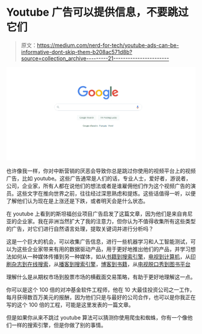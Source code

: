 # Youtube 广告可以提供信息，不要跳过它们

> 原文：<https://medium.com/nerd-for-tech/youtube-ads-can-be-informative-dont-skip-them-b208ac571d8b?source=collection_archive---------21----------------------->

![](img/353431bce24e0e2852526f9d62041158.png)

也许像我一样，你对中断营销的厌恶会导致你总是跳过你使用的视频平台上的视频广告，比如 youtube。这些广告通常是人们的话，专业人士，爱好者，游说者，公司，企业家，所有人都在说他们的想法或者是谁雇佣他们作为这个视频广告的演员。这些文字在推向世界之前，往往经过深思熟虑和提炼。这些话值得一听，以便了解他们认为现在是上涨还是下跌，或者明天会是什么状态。

在 youtube 上看到的斯坦福创业项目广告启发了这篇文章，因为他们是来自肯尼亚的企业家。我在非洲当然扩大了我的注意力，但你认为不值得收集所有这些类型的广告，对它们进行自然语言处理，提取关键词并进行分析吗？

这是一个巨大的机会，可以收集广告信息，进行一些机器学习和人工智能测试，可以为这些企业家带来有用的数据驱动产品，用于更好地推出他们的产品，并学习想法如何从一种媒体传播到另一种媒体，如从[书籍到搜索引擎](https://mkrdiop.medium.com/books-and-searches-links-98c3f3437d19)，[电视到计算机](https://mkrdiop.medium.com/tv-programs-lead-to-online-searches-and-clicks-19eeaeae7c48)，从[印刷杂志到在线搜索](https://mkrdiop.medium.com/tv-programs-lead-to-online-searches-and-clicks-19eeaeae7c48)，从[播客到搜索引擎](https://mkrdiop.medium.com/podcasts-drive-online-searches-a210e8666740)，[博客到书籍](https://mkrdiop.medium.com/blogs-links-in-books-4d89dec3fa32)，从[电视脱口秀到图书平台](https://mkrdiop.medium.com/from-talk-show-about-a-book-to-online-searches-5ad29d59beb8)

理解什么是从期权市场到股票市场的横截面交易策略，有助于更好地理解这一点。

你可以是这个 100 倍的对冲基金软件工程师，他在 10 大最佳投资公司之一工作，每月获得数百万美元的报酬，因为他们只是与最好的公司合作，也可以是你我正在写的这个 100 倍的工程，可能是这里发表的一篇文章。

但是如果你从来不跳过 youtube 算法可以猜测你使用爬虫和蜘蛛，你有一个像他们一样的搜索引擎，但是你做了别的事情。